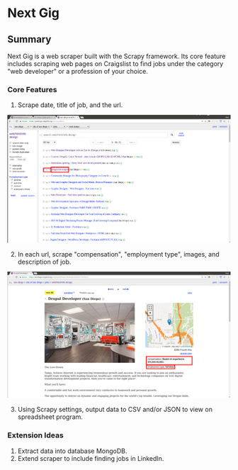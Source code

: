 # Next Gig

## Summary
Next Gig is a web scraper built with the Scrapy framework.  Its core feature includes scraping web pages on Craigslist to find jobs under the category "web developer" or a profession of your choice.  

### Core Features
1. Scrape date, title of job, and the url.

![alt text](https://raw.githubusercontent.com/mattNat/python-web-scraper/master/images/craigslist-title.png)

2. In each url, scrape "compensation", "employment type", images, and description of job.

![alt text](https://raw.githubusercontent.com/mattNat/python-web-scraper/master/images/craigslist-url.png)

3. Using Scrapy settings, output data to CSV and/or JSON to view on spreadsheet program. 

### Extension Ideas
1. Extract data into database MongoDB.
2. Extend scraper to include finding jobs in LinkedIn.